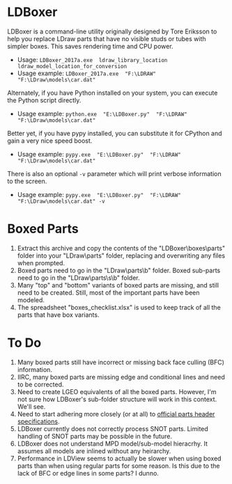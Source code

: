 # LDBoxer

LDBoxer is a command-line utility originally designed by Tore Eriksson to help you replace LDraw parts that have no visible studs or tubes with simpler boxes. This saves rendering time and CPU power.

* Usage:  `LDBoxer_2017a.exe  ldraw_library_location  ldraw_model_location_for_conversion`
* Usage example:  `LDBoxer_2017a.exe  "F:\LDRAW"  "F:\LDraw\models\car.dat"`

Alternately, if you have Python installed on your system, you can execute the Python script directly.

* Usage example: `python.exe  "E:\LDBoxer.py"  "F:\LDRAW"  "F:\LDraw\models\car.dat"`

Better yet, if you have pypy installed, you can substitute it for CPython and gain a very nice speed boost.

* Usage example: `pypy.exe  "E:\LDBoxer.py"  "F:\LDRAW"  "F:\LDraw\models\car.dat"`

There is also an optional `-v` parameter which will print verbose information to the screen.

* Usage example: `pypy.exe  "E:\LDBoxer.py"  "F:\LDRAW"  "F:\LDraw\models\car.dat" -v`

# Boxed Parts

1. Extract this archive and copy the contents of the "LDBoxer\boxes\parts" folder into your "LDraw\parts" folder, replacing and overwriting any files when prompted.
1. Boxed parts need to go in the "LDraw\parts\b" folder. Boxed sub-parts need to go in the "LDraw\parts\s\b" folder.
1. Many "top" and "bottom" variants of boxed parts are missing, and still need to be created. Still, most of the important parts have been modeled.
1. The spreadsheet "boxes_checklist.xlsx" is used to keep track of all the parts that have box variants.

# To Do

1. Many boxed parts still have incorrect or missing back face culling (BFC) information.
1. IIRC, many boxed parts are missing edge and conditional lines and need to be corrected.
1. Need to create LGEO equivalents of all the boxed parts. However, I'm not sure how LDBoxer's sub-folder structure will work in this context. We'll see.
1. Need to start adhering more closely (or at all) to [official parts header specifications](https://www.ldraw.org/article/398.html).
1. LDBoxer currently does not correctly process SNOT parts. Limited handling of SNOT parts may be possible in the future.
1. LDBoxer does not understand MPD model/sub-model hieracrhy. It assumes all models are inlined without any heirarchy.
1. Performance in LDView seems to actually be slower when using boxed parts than when using regular parts for some reason. Is this due to the lack of BFC or edge lines in some parts? I dunno.
